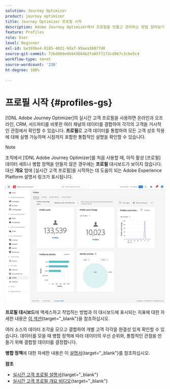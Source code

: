 ```yaml
---
solution: Journey Optimizer
product: journey optimizer
title: Journey Optimizer 프로필 시작
description: Adobe Journey Optimizer에서 프로필을 만들고 관리하는 방법 알아보기
feature: Profiles
role: User
level: Beginner
exl-id: be3936e4-8185-4031-9daf-95eea58077d0
source-git-commit: 72bd00dedb943604b2fa85f7173cd967c3cbe5c4
workflow-type: tm+mt
source-wordcount: '238'
ht-degree: 100%

---
```


# 프로필 시작 {#profiles-gs}

[!DNL Adobe Journey Optimizer]의 실시간 고객 프로필을 사용하면 온라인과 오프라인, CRM, 서드파티를 비롯한 여러 채널의 데이터를 결합하여 각각의 고객을 거시적인 관점에서 확인할 수 있습니다. **프로필**&#x200B;로 고객 데이터를 통합하여 모든 고객 상호 작용에 대해 실행 가능하며 시점까지 포함한 통합적인 설명을 확인할 수 있습니다.

>[!NOTE]
>
>조직에서 [!DNL Adobe Journey Optimizer]를 처음 사용할 때, 아직 활성 [프로필] 데이터 세트나 병합 정책을 만들지 않은 경우에는 **프로필** 대시보드가 보이지 않습니다. 대신 **개요** 탭에 [실시간 고객 프로필]을 시작하는 데 도움이 되는 Adobe Experience Platform 설명서 링크가 표시됩니다.

![](assets/profiles-home.png)

**프로필 대시보드**&#x200B;에 액세스하고 작업하는 방법과 이 대시보드에 표시되는 지표에 대한 자세한 내용은 [이 섹션](https://experienceleague.adobe.com/docs/experience-platform/profile/ui/user-guide.html?lang=ko){target="_blank"}을 참조하십시오.

여러 소스의 데이터 조각을 모으고 결합하여 개별 고객 각각을 완결성 있게 확인할 수 있습니다. 데이터를 모을 때 병합 정책에 따라 데이터의 우선 순위와, 통합적인 관점을 만들기 위해 결합할 데이터를 결정합니다.

**병합 정책**&#x200B;에 대한 자세한 내용은 이 [설명서](https://experienceleague.adobe.com/docs/experience-platform/profile/merge-policies/ui-guide.html?lang=ko){target="_blank"}를 참조하십시오.

**참조**

* [실시간 고객 프로필 설명서](https://experienceleague.adobe.com/docs/experience-platform/query/home.html?lang=ko){target="_blank"}
* [실시간 고객 프로필 개요 비디오](https://experienceleague.adobe.com/docs/experience-platform/profile/home.html?lang=ko){target="_blank"}
